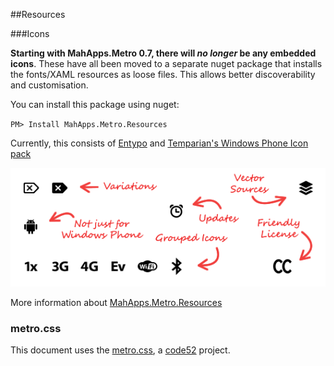 ##Resources


###Icons

**Starting with MahApps.Metro 0.7, there will *no longer* be any embedded icons**. These have all been moved to a separate nuget package that installs the fonts/XAML resources as loose files. This allows better discoverability and customisation.

You can install this package using nuget:

`PM> Install MahApps.Metro.Resources`

Currently, this consists of [Entypo](http://www.entypo.com/) and [Temparian's Windows Phone Icon pack](http://templarian.com/project_windows_phone_icons/)

![](images/6_Resources.png)

More information about [MahApps.Metro.Resources](http://nuget.org/packages/MahApps.Metro.Resources/)


### metro.css

This document uses the [metro.css](http://code52.org/metro.css/), a [code52](http://code52.org) project.

